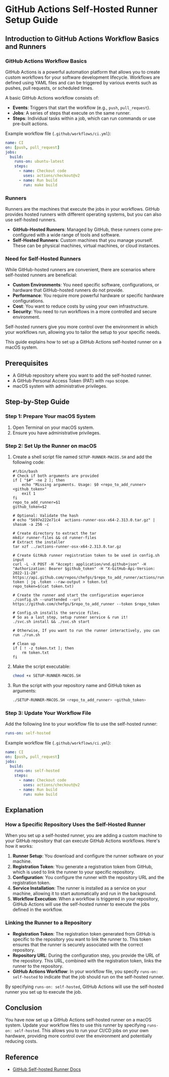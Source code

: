 # GitHub Actions Self-Hosted Runner Setup Guide

## Introduction to GitHub Actions Workflow Basics and Runners

### GitHub Actions Workflow Basics

GitHub Actions is a powerful automation platform that allows you to create custom workflows for your software development lifecycle. Workflows are defined using YAML files and can be triggered by various events such as pushes, pull requests, or scheduled times.

A basic GitHub Actions workflow consists of:

- **Events**: Triggers that start the workflow (e.g., `push`, `pull_request`).
- **Jobs**: A series of steps that execute on the same runner.
- **Steps**: Individual tasks within a job, which can run commands or use pre-built actions.

Example workflow file (`.github/workflows/ci.yml`):

```yml
name: CI
on: [push, pull_request]
jobs:
  build:
    runs-on: ubuntu-latest
    steps:
      - name: Checkout code
        uses: actions/checkout@v2
      - name: Run build
        run: make build
```

### Runners

Runners are the machines that execute the jobs in your workflows. GitHub provides hosted runners with different operating systems, but you can also use self-hosted runners.

- **GitHub-Hosted Runners**: Managed by GitHub, these runners come pre-configured with a wide range of tools and software.
- **Self-Hosted Runners**: Custom machines that you manage yourself. These can be physical machines, virtual machines, or cloud instances.

### Need for Self-Hosted Runners

While GitHub-hosted runners are convenient, there are scenarios where self-hosted runners are beneficial:

- **Custom Environments**: You need specific software, configurations, or hardware that GitHub-hosted runners do not provide.
- **Performance**: You require more powerful hardware or specific hardware configurations.
- **Cost**: You want to reduce costs by using your own infrastructure.
- **Security**: You need to run workflows in a more controlled and secure environment.

Self-hosted runners give you more control over the environment in which your workflows run, allowing you to tailor the setup to your specific needs.

This guide explains how to set up a GitHub Actions self-hosted runner on a macOS system.

## Prerequisites

- A GitHub repository where you want to add the self-hosted runner.
- A GitHub Personal Access Token (PAT) with `repo` scope.
- macOS system with administrative privileges.

## Step-by-Step Guide

### Step 1: Prepare Your macOS System

1. Open Terminal on your macOS system.
2. Ensure you have administrative privileges.

### Step 2: Set Up the Runner on macOS

1. Create a shell script file named `SETUP-RUNNER-MACOS.SH` and add the following code:

    ```shell
    #!/bin/bash
    # Check if both arguments are provided
    if [ "$#" -ne 2 ]; then
        echo "Missing arguments. Usage: $0 <repo_to_add_runner> <github_token>"
        exit 1
    fi
    repo_to_add_runner=$1
    github_token=$2

    # Optional: Validate the hash
    # echo "5697e222e71c4  actions-runner-osx-x64-2.313.0.tar.gz" | shasum -a 256 -c

    # Create directory to extract the tar
    mkdir runner-files && cd runner-files
    # Extract the installer
    tar xzf ../actions-runner-osx-x64-2.313.0.tar.gz

    # Create GitHub runner registration token to be used in config.sh input
    curl -L -X POST -H "Accept: application/vnd.github+json" -H "Authorization: Bearer $github_token" -H "X-GitHub-Api-Version: 2022-11-28" https://api.github.com/repos/chefgs/$repo_to_add_runner/actions/runners/registration-token | jq .token --raw-output > token.txt
    repo_token=$(cat token.txt)

    # Create the runner and start the configuration experience
    ./config.sh --unattended --url https://github.com/chefgs/$repo_to_add_runner --token $repo_token

    # Config.sh installs the service files. 
    # So as a last step, setup runner service & run it!
    ./svc.sh install && ./svc.sh start

    # Otherwise, If you want to run the runner interactively, you can run ./run.sh

    # Clean up
    if [ ! -z token.txt ]; then
        rm token.txt
    fi
    ```

2. Make the script executable:

    ```sh
    chmod +x SETUP-RUNNER-MACOS.SH
    ```

3. Run the script with your repository name and GitHub token as arguments:

    ```sh
    ./SETUP-RUNNER-MACOS.SH <repo_to_add_runner> <github_token>
    ```

### Step 3: Update Your Workflow File

Add the following line to your workflow file to use the self-hosted runner:

```yml
runs-on: self-hosted
```

Example workflow file (`.github/workflows/ci.yml`):

```yml
name: CI
on: [push, pull_request]
jobs:
  build:
    runs-on: self-hosted
    steps:
      - name: Checkout code
        uses: actions/checkout@v2
      - name: Run build
        run: make build
```

## Explanation

### How a Specific Repository Uses the Self-Hosted Runner

When you set up a self-hosted runner, you are adding a custom machine to your GitHub repository that can execute GitHub Actions workflows. Here's how it works:

1. **Runner Setup**: You download and configure the runner software on your machine.
2. **Registration Token**: You generate a registration token from GitHub, which is used to link the runner to your specific repository.
3. **Configuration**: You configure the runner with the repository URL and the registration token.
4. **Service Installation**: The runner is installed as a service on your machine, allowing it to start automatically and run in the background.
5. **Workflow Execution**: When a workflow is triggered in your repository, GitHub Actions will use the self-hosted runner to execute the jobs defined in the workflow.

### Linking the Runner to a Repository

- **Registration Token**: The registration token generated from GitHub is specific to the repository you want to link the runner to. This token ensures that the runner is securely associated with the correct repository.
- **Repository URL**: During the configuration step, you provide the URL of the repository. This URL, combined with the registration token, links the runner to the repository.
- **GitHub Actions Workflow**: In your workflow file, you specify `runs-on: self-hosted` to indicate that the job should run on the self-hosted runner.

By specifying `runs-on: self-hosted`, GitHub Actions will use the self-hosted runner you set up to execute the job.

## Conclusion

You have now set up a GitHub Actions self-hosted runner on a macOS system. Update your workflow files to use this runner by specifying `runs-on: self-hosted`. This allows you to run your CI/CD jobs on your own hardware, providing more control over the environment and potentially reducing costs.

## Reference
- [GitHub Self-hosted Runner Docs](https://docs.github.com/en/actions/hosting-your-own-runners/managing-self-hosted-runners/about-self-hosted-runners)